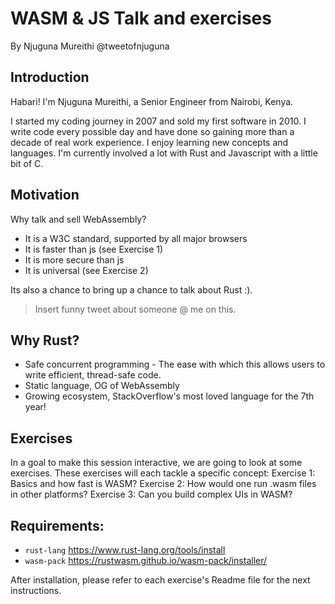 # WASM & JS Talk and exercises

By Njuguna Mureithi @tweetofnjuguna

## Introduction

Habari!
I'm Njuguna Mureithi, a Senior Engineer from Nairobi, Kenya.

I started my coding journey in 2007 and sold my first software in 2010.
I write code every possible day and have done so gaining more than a decade of real work experience.
I enjoy learning new concepts and languages.
I'm currently involved a lot with Rust and Javascript with a little bit of C.

## Motivation

Why talk and sell WebAssembly?
- It is a W3C standard, supported by all major browsers
- It is faster than js (see Exercise 1)
- It is more secure than js
- It is universal (see Exercise 2)

Its also a chance to bring up a chance to talk about Rust :).

> Insert funny tweet about someone @ me on this.

## Why Rust?
- Safe concurrent programming - The ease with which this allows users to write efficient, thread-safe code.
- Static language, OG of WebAssembly
- Growing ecosystem, StackOverflow's most loved language for the 7th year!

## Exercises

In a goal to make this session interactive, we are going to look at some exercises.
These exercises will each tackle a specific concept:
Exercise 1: Basics and how fast is WASM?
Exercise 2: How would one run .wasm files in other platforms?
Exercise 3: Can you build complex UIs in WASM?


## Requirements:
- `rust-lang` https://www.rust-lang.org/tools/install
- `wasm-pack` https://rustwasm.github.io/wasm-pack/installer/

After installation, please refer to each exercise's Readme file for the next instructions.
